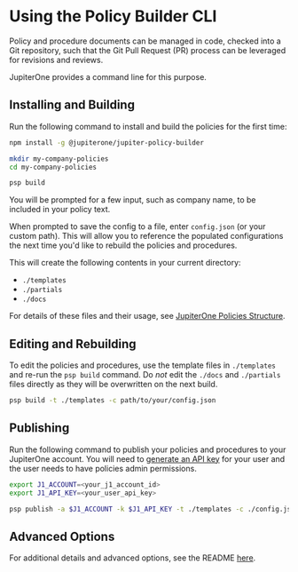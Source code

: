 # Using the Policy Builder CLI

Policy and procedure documents can be managed in code, checked into a Git repository, such that the Git Pull Request (PR) process can be leveraged for revisions and reviews.

JupiterOne provides a command line for this purpose.

## Installing and Building

Run the following command to install and build the policies for the first time:

```bash
npm install -g @jupiterone/jupiter-policy-builder

mkdir my-company-policies
cd my-company-policies

psp build
```

You will be prompted for a few input, such as company name, to be included in your policy text.

When prompted to save the config to a file, enter `config.json` (or your custom path). This will allow you to reference the populated configurations the next time you'd like to rebuild the policies and procedures.

This will create the following contents in your current directory:

- `./templates`
- `./partials`
- `./docs`

For details of these files and their usage, see [JupiterOne Policies Structure](./policies-structure.md). 

## Editing and Rebuilding

To edit the policies and procedures, use the template files in `./templates` and re-run the `psp build` command. Do _not_ edit the `./docs` and `./partials` files directly as they will be overwritten on the next build.

```bash
psp build -t ./templates -c path/to/your/config.json
```

## Publishing

Run the following command to publish your policies and procedures to your JupiterOne account. You will need to [generate an API key](../APIs_and-integrations/APIs/api-key-access.md) for your user and the user needs to have policies admin permissions.

```bash
export J1_ACCOUNT=<your_j1_account_id>
export J1_API_KEY=<your_user_api_key>

psp publish -a $J1_ACCOUNT -k $J1_API_KEY -t ./templates -c ./config.json
```

## Advanced Options

For additional details and advanced options, see the README [here](https://github.com/JupiterOne/jupiter-policy-builder).
